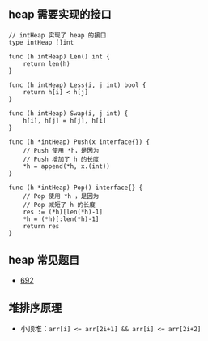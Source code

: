 ## heap 需要实现的接口
```
// intHeap 实现了 heap 的接口
type intHeap []int

func (h intHeap) Len() int {
	return len(h)
}

func (h intHeap) Less(i, j int) bool {
	return h[i] < h[j]
}

func (h intHeap) Swap(i, j int) {
	h[i], h[j] = h[j], h[i]
}

func (h *intHeap) Push(x interface{}) {
	// Push 使用 *h，是因为
	// Push 增加了 h 的长度
	*h = append(*h, x.(int))
}

func (h *intHeap) Pop() interface{} {
	// Pop 使用 *h ，是因为
	// Pop 减短了 h 的长度
	res := (*h)[len(*h)-1]
	*h = (*h)[:len(*h)-1]
	return res
}
```


## heap 常见题目
- [692](../0692-top-k-frequent-words/solution.go)


## 堆排序原理
- 小顶堆：`arr[i] <= arr[2i+1] && arr[i] <= arr[2i+2]`
